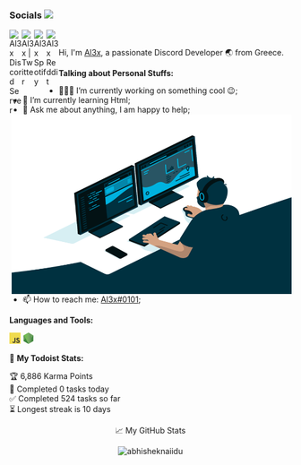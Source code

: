 ### Socials <img src="https://media.giphy.com/media/hvRJCLFzcasrR4ia7z/giphy.gif" width="25px">
<a href="https://discord.gg/Y8w8UR82">
  <img align="left" alt="Al3x Discord Server" width="22px" src="https://raw.githubusercontent.com/peterthehan/peterthehan/master/assets/discord.svg" />
</a>
<a href="https://twitter.com/abhisheknaiidu">
  <img align="left" alt="Al3x | Twitter" width="22px" src="https://raw.githubusercontent.com/peterthehan/peterthehan/master/assets/twitter.svg" />
  </a>
<a href="https://open.spotify.com/user/e90fe4zsndbm6xoe2t7t8kogf?si=WaLKpwvWTle0btle2qPb6g">
  <img align="left" alt="Al3x Spotify" width="22px" src="https://raw.githubusercontent.com/peterthehan/peterthehan/master/assets/spotify.svg" />
</a>
<a href="https://www.reddit.com/user/geekyabhi/">
  <img align="left" alt="Al3x Reddit" width="22px" src="https://raw.githubusercontent.com/peterthehan/peterthehan/master/assets/reddit.svg" />
</a>

<br />

Hi, I'm [Al3x](https://discord.gg/tGBBR63T), a passionate  Discord Developer 🌏 from Greece.

  <img align="right" alt="GIF" src="https://raw.githubusercontent.com/Dev-Al3x/Dev-Al3x/main/code.gif" width="500" height="320" />
  
**Talking about Personal Stuffs:**

- 👨🏽‍💻 I’m currently working on something cool :wink:;
- 🌱 I’m currently learning Html; 
- 💬 Ask me about anything, I am happy to help;
- 📫 How to reach me: [Al3x#0101](https://twitter.com/abhisheknaiidu);

**Languages and Tools:**  

<code><img height="20" src="https://raw.githubusercontent.com/github/explore/80688e429a7d4ef2fca1e82350fe8e3517d3494d/topics/javascript/javascript.png"></code>
<code><img height="20" src="https://raw.githubusercontent.com/github/explore/80688e429a7d4ef2fca1e82350fe8e3517d3494d/topics/nodejs/nodejs.png"></code>



🚧 **My Todoist Stats:**
<!-- TODO-IST:START -->
🏆  6,886 Karma Points           
🌸  Completed 0 tasks today           
✅  Completed 524 tasks so far           
⏳  Longest streak is 10 days
<!-- TODO-IST:END -->


<p align="center">📈 My GitHub Stats </>

<p align="center"> <img src="https://github-readme-stats.vercel.app/api?username=Dev-Al3x&show_icons=true&theme=gotham" alt="abhisheknaiidu" />




